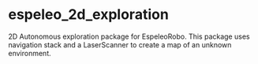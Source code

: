 # espeleo_2d_exploration
2D Autonomous exploration package for EspeleoRobo. This package uses navigation stack and a LaserScanner to create a map of an unknown environment.


